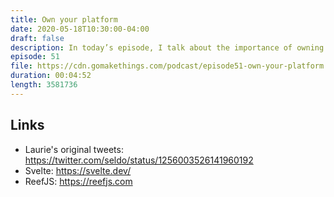 ```yaml
---
title: Own your platform
date: 2020-05-18T10:30:00-04:00
draft: false
description: In today’s episode, I talk about the importance of owning your platform on the web.
episode: 51
file: https://cdn.gomakethings.com/podcast/episode51-own-your-platform.mp3
duration: 00:04:52
length: 3581736
---
```


## Links

- Laurie's original tweets: https://twitter.com/seldo/status/1256003526141960192
- Svelte: https://svelte.dev/
- ReefJS: https://reefjs.com